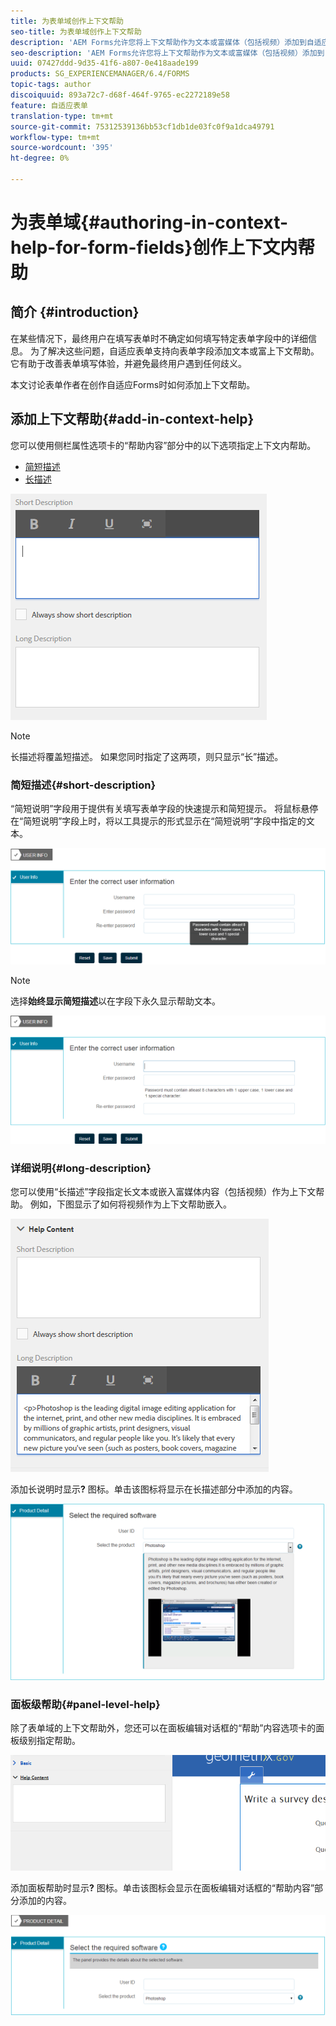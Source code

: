 ```yaml
---
title: 为表单域创作上下文帮助
seo-title: 为表单域创作上下文帮助
description: 'AEM Forms允许您将上下文帮助作为文本或富媒体（包括视频）添加到自适应表单字段和面板。 '
seo-description: 'AEM Forms允许您将上下文帮助作为文本或富媒体（包括视频）添加到自适应表单字段和面板。 '
uuid: 07427ddd-9d35-41f6-a807-0e418aade199
products: SG_EXPERIENCEMANAGER/6.4/FORMS
topic-tags: author
discoiquuid: 893a72c7-d68f-464f-9765-ec2272189e58
feature: 自适应表单
translation-type: tm+mt
source-git-commit: 75312539136bb53cf1db1de03fc0f9a1dca49791
workflow-type: tm+mt
source-wordcount: '395'
ht-degree: 0%

---
```



# 为表单域{#authoring-in-context-help-for-form-fields}创作上下文内帮助

## 简介 {#introduction}

在某些情况下，最终用户在填写表单时不确定如何填写特定表单字段中的详细信息。 为了解决这些问题，自适应表单支持向表单字段添加文本或富上下文帮助。 它有助于改善表单填写体验，并避免最终用户遇到任何歧义。

本文讨论表单作者在创作自适应Forms时如何添加上下文帮助。

## 添加上下文帮助{#add-in-context-help}

您可以使用侧栏属性选项卡的“帮助内容”部分中的以下选项指定上下文内帮助。

* [简短描述](/help/forms/using/authoring-in-field-help.md#p-short-description-p)
* [长描述](/help/forms/using/authoring-in-field-help.md#p-long-description-p)

![表单域的上下文帮助](assets/descriptions.png)

>[!NOTE]
>
>长描述将覆盖短描述。 如果您同时指定了这两项，则只显示“长”描述。

### 简短描述{#short-description}

“简短说明”字段用于提供有关填写表单字段的快速提示和简短提示。 将鼠标悬停在“简短说明”字段上时，将以工具提示的形式显示在“简短说明”字段中指定的文本。

![有关为表单域添加上下文帮助的简短说明](assets/tooltip.png)

>[!NOTE]
>
>选择&#x200B;**始终显示简短描述**&#x200B;以在字段下永久显示帮助文本。

![现场下的永久简短上下文帮助](assets/short1.png)

### 详细说明{#long-description}

您可以使用“长描述”字段指定长文本或嵌入富媒体内容（包括视频）作为上下文帮助。 例如，下图显示了如何将视频作为上下文帮助嵌入。

![将富媒体添加为表单域的上下文帮助](assets/long-descriptions.png)

添加长说明时显示&#x200B;**?** 图标。单击该图标将显示在长描述部分中添加的内容。

![富媒体上下文帮助示例](assets/photoshop.png)

### 面板级帮助{#panel-level-help}

除了表单域的上下文帮助外，您还可以在面板编辑对话框的“帮助”内容选项卡的面板级别指定帮助。

![为表单面板添加上下文帮助](assets/panel-level-help.png)

添加面板帮助时显示&#x200B;**?** 图标。单击该图标会显示在面板编辑对话框的“帮助内容”部分添加的内容。

![表单面板级的上下文帮助示例](assets/photoshop-1.png)


